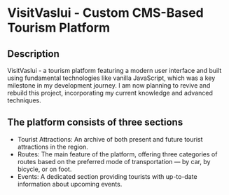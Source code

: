 <h1>VisitVaslui - Custom CMS-Based Tourism Platform</h1>

<h2>Description</h2>
VisitVaslui - a tourism platform featuring a modern user interface and built using fundamental technologies like vanilla JavaScript, which was a key milestone in my development journey. I am now planning to revive and rebuild this project, incorporating my current knowledge and advanced techniques.

<h2>The platform consists of three sections</h2>

<ul>
<li>Tourist Attractions: An archive of both present and future tourist attractions in the region.</li>
  
<li>Routes: The main feature of the platform, offering three categories of routes based on the preferred mode of transportation — by car, by bicycle, or on foot.</li>

<li>Events: A dedicated section providing tourists with up-to-date information about upcoming events.</li>
</ul>

